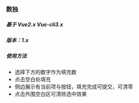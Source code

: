 ### 数独

##### 基于 Vue2.x Vue-cli3.x

##### 版本：1.x

##### 使用方法

- 选择下方的数字作为填充数
- 点击空白处填充
- 侧边展示有当前项与按钮，填充完成可提交，可清零
- 点击外围空白区可清除选中效果
